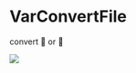 # VarConvertFile
convert 🐍 or 🐫

<a href="https://codecov.io/gh/suba327777/VarConvertFile" > 
 <img src="https://codecov.io/gh/suba327777/VarConvertFile/graph/badge.svg?token=1B66JAIMAI"/> 
 </a>

 
